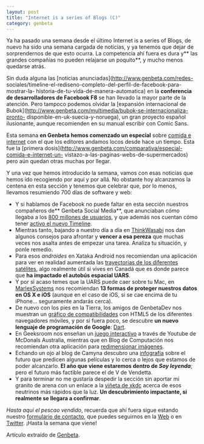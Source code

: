 ```yaml
---
layout: post
title: "Internet is a series of Blogs (C)"
category: genbeta
---
```




Ya ha pasado una semana desde el último Internet is a series of Blogs, de
nuevo ha sido una semana cargada de noticias, y ya tenemos que dejar de
sorprendernos de que esto ocurra. La competencia ahí fuera es dura y** las
grandes compañías no pueden relajarse un poquito**, y mucho menos quedarse
atrás.

Sin duda alguna las [noticias anunciadas](http://www.genbeta.com/redes-
sociales/timeline-el-rediseno-completo-del-perfil-de-facebook-para-mostrar-la-
historia-de-tu-vida-de-manera-automatica) en la **conferencia de
desarrolladores de Facebook F8** se han llevado la mayor parte de la atención.
Pero tampoco podemos olvidar la [expansión internacional de
Bubok](http://www.genbeta.com/multimedia/bubok-se-internacionaliza-pronto-
disponible-en-uk-suecia-y-noruega), un gran proyecto español ilusionante,
aunque recomienden en su manual escribir con Comic Sans.

Esta semana **en Genbeta hemos comenzado un especial** sobre [comida e
internet](http://www.genbeta.com/tag/comida-e-internet) con el que los
editores andamos locos desde hace un tiempo. Esta fue la [primera
dosis](http://www.genbeta.com/comparativa/especial-comida-e-internet-un-
vistazo-a-las-paginas-webs-de-supermercados) pero aún quedan otras muchas por
llegar.  
  
Y una vez que hemos introducido la semana, vamos con esas noticias que hemos
ido recogiendo por aquí y por allá. No obstante hoy alcanzamos la centena en
esta sección y tenemos que celebrar que, por lo menos, llevamos resumiendo 700
días de software y web:

  * Y si hablamos de Facebook no puede faltar en esta sección nuestros compañeros de** Genbeta Social Media**, que anunciaban cómo llegaba a los [800 millones de usuarios](http://www.genbetasocialmedia.com/facebook/facebook-anuncia-que-tiene-800-millones-de-usuarios), y que además nos cuentan cómo tener [activo el nuevo Timeline](http://www.genbetasocialmedia.com/facebook/como-tener-ya-activo-el-timeline-de-facebook). 
  * Mientras tanto, bajando a nuestro día a día en [ThinkWasabi](http://thinkwasabi.com/2011/09/5-estrategias-de-engano-para-ganar-productividad/) nos dan algunos consejos para afrontar y **vencer a esa pereza** que muchas veces nos asalta antes de empezar una tarea. Analiza tu situación, y ponle remedio.
  * Para esos _androides_ en Xataka Android nos recomiendan una aplicación para ver en realidad aumentada las [trayectorias de los diferentes satélites](http://www.xatakandroid.com/realidad-aumentada/satellite-ar-descubre-la-trayectoria-de-los-satelites-con-la-realidad-aumentada), algo realmente útil si vives en Canadá que es donde parece que **ha impactado el autobús espacial UARS**.
  * Y por si acaso temes que la UARS puede caer sobre tu Mac, en [MarlexSystems](http://www.marlexsystems.org/formas-proteger-datos/13576/) nos recomiendan **13 formas de proteger nuestros datos en OS X e iOS** (aunque en el caso de iOS, si se cae encima de tu iPhone… seguramente andarás cerca).
  * De nuevo con los pies en la Tierra, los amigos de GenbetaDev nos muestran un [gráfico de compatibilidades](http://www.genbetadev.com/herramientas/detallada-tabla-de-compatibilidades-html5-terminales-moviles) con HTML5 de los diferentes navegadores móviles, y por si fuera poco, se descubre **un nuevo lenguaje de programación de Google**: [Dart](http://www.genbetadev.com/actualidad/se-descubren-mas-detalles-del-nuevo-lenguaje-de-google-llamado-dart).
  * En Geeksroom nos enseñan un [juego interactivo](http://geeksroom.com/2011/09/mcdonalds-australia-lanza-un-juego-interactivo-a-traves-de-youtube/54038/) a través de Youtube de McDonals Australia, mientras que en Blog de Computación nos recomiendan otra aplicación para [redimensionar imágenes](http://blogdecomputacion.com/blog/2011/09/21/redimensiona-varias-imagenes-al-mismo-tiempo-con-high-quality-photo-resizer/).
  * Echando un ojo al blog de Camyna descubro una [infografía](http://camyna.com/2011/09/22/el-futuro-que-nos-espera-segun-las-peliculas/) sobre el futuro que predicen algunas películas y lo cerca o lejos que estamos de poder alcanzarlo. **El año que viene estaremos dentro de _Soy leyenda_**; pero el futuro más factible parece el de V de Vendetta.
  * Y para terminar no me gustaría despedir la sección sin aportar mi granito de arena con un enlace a la [viñeta de xkdc](http://xkcd.com/955/) acerca de esos neutrinos más rápidos que la luz. **Un descubrimiento impactante, si realmente se llegara a confirmar**.

_Hasta aquí el pescao vendido_, recuerda que ahí fuera sigue estando nuestro
[formulario de contacto](http://www.genbeta.com/contacto), que puedes
seguirnos en la [Web](http://www.genbeta.com) o en
[Twitter](http://twitter.com/genbeta). ¡Hasta la semana que viene!

Artículo extraído de [Genbeta](http://www.genbeta.com).